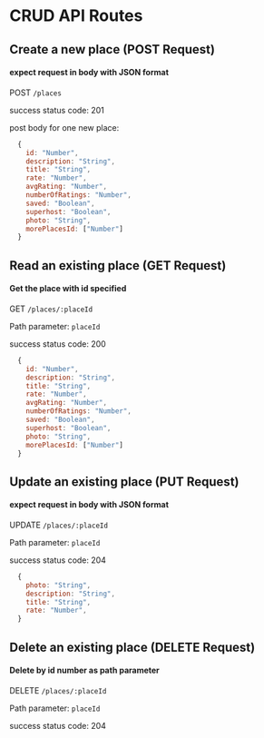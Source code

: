 # CRUD API Routes


## Create a new place (POST Request)

  #### expect request in body with JSON format
  POST ```/places```

  success status code: 201

  post body for one new place:

```js
  {
    id: "Number",
    description: "String",
    title: "String",
    rate: "Number",
    avgRating: "Number",
    numberOfRatings: "Number",
    saved: "Boolean",
    superhost: "Boolean",
    photo: "String",
    morePlacesId: ["Number"]
  }
```


## Read an existing place (GET Request)

  #### Get the place with id specified
  GET ```/places/:placeId```

  Path parameter: ```placeId```

  success status code: 200

```js
  {
    id: "Number",
    description: "String",
    title: "String",
    rate: "Number",
    avgRating: "Number",
    numberOfRatings: "Number",
    saved: "Boolean",
    superhost: "Boolean",
    photo: "String",
    morePlacesId: ["Number"]
  }
```


## Update an existing place (PUT Request)

  #### expect request in body with JSON format
  UPDATE  ```/places/:placeId```

  Path parameter: ```placeId```

  success status code: 204

```js
  {
    photo: "String",
    description: "String",
    title: "String",
    rate: "Number",
  }
```

## Delete an existing place (DELETE Request)

  #### Delete by id number as path parameter
  DELETE ```/places/:placeId```

  Path parameter: ```placeId```

  success status code: 204


